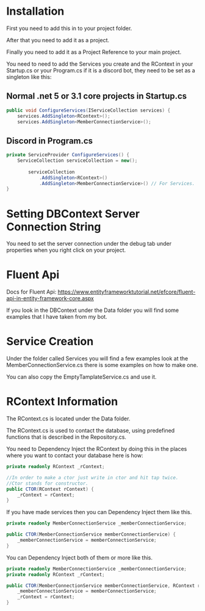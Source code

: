 # Installation
First you need to add this in to your project folder.

After that you need to add it as a project.

Finally you need to add it as a Project Reference to your main project.

You need to need to add the Services you create and the RContext in your Startup.cs or your Program.cs if it is a discord bot, they need to be set as a singleton like this:
## Normal .net 5 or 3.1 core projects in Startup.cs 
```csharp
public void ConfigureServices(IServiceCollection services) {
	services.AddSingleton<RContext>();
	services.AddSingleton<MemberConnectionService>();
```
## Discord in Program.cs
```csharp
private ServiceProvider ConfigureServices() {
	ServiceCollection serviceCollection = new();
			
		serviceCollection
			.AddSingleton<RContext>()
			.AddSingleton<MemberConnectionService>() // For Services.
}
```
# Setting DBContext Server Connection String
You need to set the server connection under the debug tab under properties when you right click on your project.

# Fluent Api
Docs for Fluent Api: https://www.entityframeworktutorial.net/efcore/fluent-api-in-entity-framework-core.aspx

If you look in the DBContext under the Data folder you will find some examples that I have taken from my bot.

# Service Creation
Under the folder called Services you will find a few examples look at the MemberConnectionService.cs there is some examples on how to make one.

You can also copy the EmptyTamplateService.cs and use it.

# RContext Information
The RContext.cs is located under the Data folder.

The RContext.cs is used to contact the database, using predefined functions that is described in the Repository.cs.

You need to Dependency Inject the RContext by doing this in the places where you want to contact your database here is how:
```csharp
private readonly RContext _rContext;

//In order to make a ctor just write in ctor and hit tap twice.
//Ctor stands for constructor.
public CTOR(RContext rContext) {
	_rContext = rContext;
}
```

If you have made services then you can Dependency Inject them like this.
```csharp
private readonly MemberConnectionService _memberConnectionService;

public CTOR(MemberConnectionService memberConnectionService) {
	_memberConnectionService = memberConnectionService;
}
```

You can Dependency Inject both of them or more like this.
```csharp
private readonly MemberConnectionService _memberConnectionService;
private readonly RContext _rContext;

public CTOR(MemberConnectionService memberConnectionService, RContext rContext) {
	_memberConnectionService = memberConnectionService;
	_rContext = rContext;
}
```
